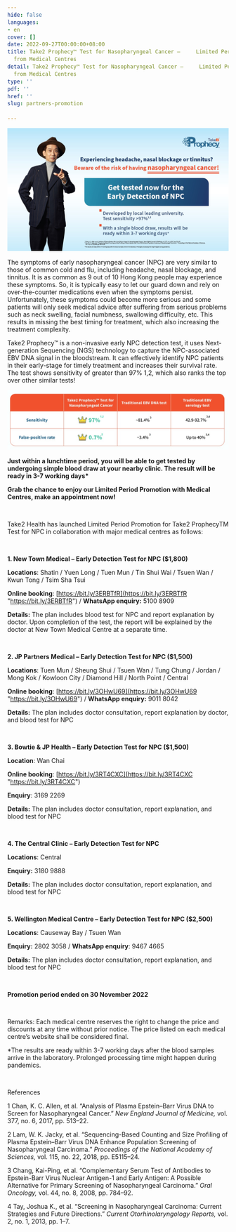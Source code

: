```yaml
---
hide: false
languages:
- en
cover: []
date: 2022-09-27T00:00:00+08:00
title: Take2 Prophecy™ Test for Nasopharyngeal Cancer –     Limited Period Promotion
  from Medical Centres
detail: Take2 Prophecy™ Test for Nasopharyngeal Cancer –     Limited Period Promotion
  from Medical Centres
type: ''
pdf: ''
href: ''
slug: partners-promotion

---
```

![](../images/banner-kv-generic-_eng.jpg)

The symptoms of early nasopharyngeal cancer (NPC) are very similar to those of common cold and flu, including headache, nasal blockage, and tinnitus. It is as common as 9 out of 10 Hong Kong people may experience these symptoms. So, it is typically easy to let our guard down and rely on over-the-counter medications even when the symptoms persist. Unfortunately, these symptoms could become more serious and some patients will only seek medical advice after suffering from serious problems such as neck swelling, facial numbness, swallowing difficulty, etc. This results in missing the best timing for treatment, which also increasing the treatment complexity.

Take2 Prophecy™ is a non-invasive early NPC detection test, it uses Next-generation Sequencing (NGS) technology to capture the NPC-associated EBV DNA signal in the bloodstream. It can effectively identify NPC patients in their early-stage for timely treatment and increases their survival rate. The test shows sensitivity of greater than 97% 1,2, which also ranks the top over other similar tests!

![](../images/eng-table.jpg)

__Just within a lunchtime period, you will be able to get tested by undergoing simple blood draw at your nearby clinic. The result will be ready in 3-7 working days*__

**Grab the chance to enjoy our Limited Period Promotion with Medical Centres, make an appointment now!**

<br/>

Take2 Health has launched Limited Period Promotion for Take2 ProphecyTM Test for NPC in collaboration with major medical centres as follows:

<br/>

**1. New Town Medical – Early Detection Test for NPC ($1,800)**

**Locations**: Shatin / Yuen Long / Tuen Mun / Tin Shui Wai / Tsuen Wan / Kwun Tong / Tsim Sha Tsui

**Online booking**: [https://bit.ly/3ERBTfR](https://bit.ly/3ERBTfR "https://bit.ly/3ERBTfR") / **WhatsApp enquiry:** 5100 8909

**Details:** The plan includes blood test for NPC and report explanation by doctor. Upon completion of the test, the report will be explained by the doctor at New Town Medical Centre at a separate time.

<br/>

**2. JP Partners Medical – Early Detection Test for NPC ($1,500)**

**Locations**: Tuen Mun / Sheung Shui / Tsuen Wan / Tung Chung / Jordan / Mong Kok / Kowloon City / Diamond Hill / North Point / Central

**Online booking**: [https://bit.ly/3OHwU69](https://bit.ly/3OHwU69 "https://bit.ly/3OHwU69") / **WhatsApp enquiry:** 9011 8042

**Details:** The plan includes doctor consultation, report explanation by doctor, and blood test for NPC

<br/>

**3. Bowtie & JP Health – Early Detection Test for NPC ($1,500)**

**Location**: Wan Chai

**Online booking**: [https://bit.ly/3RT4CXC](https://bit.ly/3RT4CXC "https://bit.ly/3RT4CXC")

**Enquiry**: 3169 2269

**Details:** The plan includes doctor consultation, report explanation, and blood test for NPC

<br/>

**4. The Central Clinic – Early Detection Test for NPC** 

**Locations**: Central

**Enquiry:** 3180 9888

**Details:** The plan includes doctor consultation, report explanation, and blood test for NPC

<br/>

**5. Wellington Medical Centre – Early Detection Test for NPC ($2,500)**

**Locations**: Causeway Bay / Tsuen Wan

**Enquiry:** 2802 3058 / **WhatsApp enquiry**: 9467 4665

**Details:** The plan includes doctor consultation, report explanation, and blood test for NPC

<br/>

**Promotion period ended on 30 November 2022**

<br/>

Remarks: Each medical centre reserves the right to change the price and discounts at any time without prior notice. The price listed on each medical centre’s website shall be considered final.

\*The results are ready within 3-7 working days after the blood samples arrive in the laboratory. Prolonged processing time might happen during pandemics.

<br/>

References

1 Chan, K. C. Allen, et al. “Analysis of Plasma Epstein–Barr Virus DNA to Screen for Nasopharyngeal Cancer.” _New England Journal of Medicine,_ vol. 377, no. 6, 2017, pp. 513–22.

2 Lam, W. K. Jacky, et al. “Sequencing-Based Counting and Size Profiling of Plasma Epstein–Barr Virus DNA Enhance Population Screening of Nasopharyngeal Carcinoma.” _Proceedings of the National Academy of Sciences,_ vol. 115, no. 22, 2018, pp. E5115–24.

3 Chang, Kai-Ping, et al. “Complementary Serum Test of Antibodies to Epstein-Barr Virus Nuclear Antigen-1 and Early Antigen: A Possible Alternative for Primary Screening of Nasopharyngeal Carcinoma.” _Oral Oncology,_ vol. 44, no. 8, 2008, pp. 784–92.

4 Tay, Joshua K., et al. “Screening in Nasopharyngeal Carcinoma: Current Strategies and Future Directions.” _Current Otorhinolaryngology Reports,_ vol. 2, no. 1, 2013, pp. 1–7.